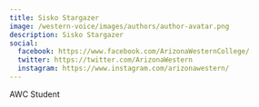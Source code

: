 ```yaml
---
title: Sisko Stargazer
image: /western-voice/images/authors/author-avatar.png
description: Sisko Stargazer
social:
  facebook: https://www.facebook.com/ArizonaWesternCollege/
  twitter: https://twitter.com/ArizonaWestern
  instagram: https://www.instagram.com/arizonawestern/
---
```


AWC Student